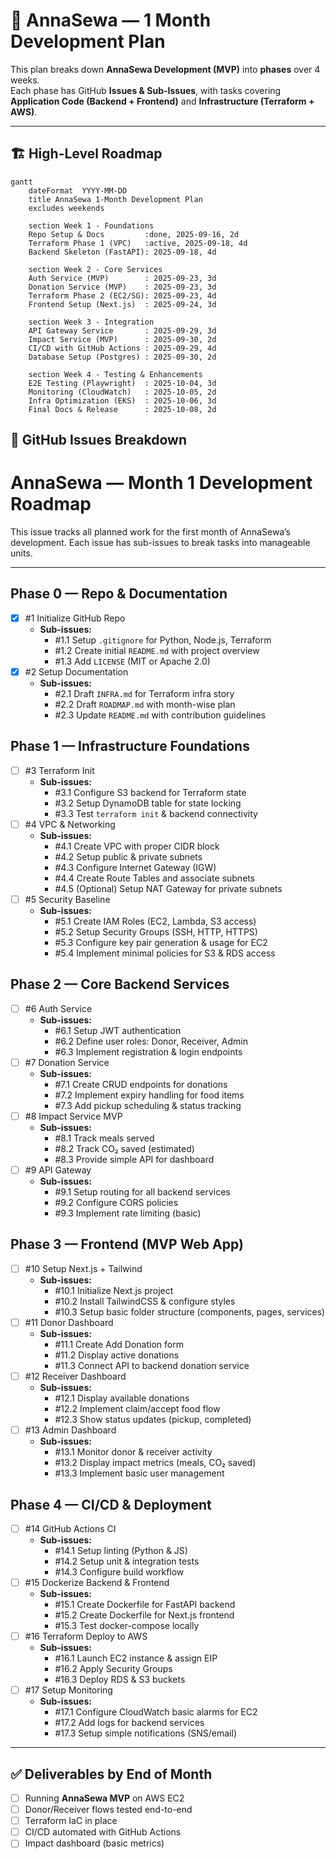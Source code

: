 # 📅 AnnaSewa — 1 Month Development Plan

This plan breaks down **AnnaSewa Development (MVP)** into **phases** over 4 weeks.  
Each phase has GitHub **Issues & Sub-Issues**, with tasks covering **Application Code (Backend + Frontend)** and **Infrastructure (Terraform + AWS)**.

---

## 🏗️ High-Level Roadmap

```mermaid
gantt
    dateFormat  YYYY-MM-DD
    title AnnaSewa 1-Month Development Plan
    excludes weekends

    section Week 1 - Foundations
    Repo Setup & Docs         :done, 2025-09-16, 2d
    Terraform Phase 1 (VPC)   :active, 2025-09-18, 4d
    Backend Skeleton (FastAPI): 2025-09-18, 4d

    section Week 2 - Core Services
    Auth Service (MVP)        : 2025-09-23, 3d
    Donation Service (MVP)    : 2025-09-23, 3d
    Terraform Phase 2 (EC2/SG): 2025-09-23, 4d
    Frontend Setup (Next.js)  : 2025-09-24, 3d

    section Week 3 - Integration
    API Gateway Service       : 2025-09-29, 3d
    Impact Service (MVP)      : 2025-09-30, 2d
    CI/CD with GitHub Actions : 2025-09-29, 4d
    Database Setup (Postgres) : 2025-09-30, 2d

    section Week 4 - Testing & Enhancements
    E2E Testing (Playwright)  : 2025-10-04, 3d
    Monitoring (CloudWatch)   : 2025-10-05, 2d
    Infra Optimization (EKS)  : 2025-10-06, 3d
    Final Docs & Release      : 2025-10-08, 2d
```
## 📂 GitHub Issues Breakdown

# AnnaSewa — Month 1 Development Roadmap

This issue tracks all planned work for the first month of AnnaSewa’s development. Each issue has sub-issues to break tasks into manageable units.

---

## Phase 0 — Repo & Documentation
- [x] #1 Initialize GitHub Repo
  - **Sub-issues:**
    - #1.1 Setup `.gitignore` for Python, Node.js, Terraform
    - #1.2 Create initial `README.md` with project overview
    - #1.3 Add `LICENSE` (MIT or Apache 2.0)
- [x] #2 Setup Documentation
  - **Sub-issues:**
    - #2.1 Draft `INFRA.md` for Terraform infra story
    - #2.2 Draft `ROADMAP.md` with month-wise plan
    - #2.3 Update `README.md` with contribution guidelines

## Phase 1 — Infrastructure Foundations
- [ ] #3 Terraform Init
  - **Sub-issues:**
    - #3.1 Configure S3 backend for Terraform state
    - #3.2 Setup DynamoDB table for state locking
    - #3.3 Test `terraform init` & backend connectivity
- [ ] #4 VPC & Networking
  - **Sub-issues:**
    - #4.1 Create VPC with proper CIDR block
    - #4.2 Setup public & private subnets
    - #4.3 Configure Internet Gateway (IGW)
    - #4.4 Create Route Tables and associate subnets
    - #4.5 (Optional) Setup NAT Gateway for private subnets
- [ ] #5 Security Baseline
  - **Sub-issues:**
    - #5.1 Create IAM Roles (EC2, Lambda, S3 access)
    - #5.2 Setup Security Groups (SSH, HTTP, HTTPS)
    - #5.3 Configure key pair generation & usage for EC2
    - #5.4 Implement minimal policies for S3 & RDS access

## Phase 2 — Core Backend Services
- [ ] #6 Auth Service
  - **Sub-issues:**
    - #6.1 Setup JWT authentication
    - #6.2 Define user roles: Donor, Receiver, Admin
    - #6.3 Implement registration & login endpoints
- [ ] #7 Donation Service
  - **Sub-issues:**
    - #7.1 Create CRUD endpoints for donations
    - #7.2 Implement expiry handling for food items
    - #7.3 Add pickup scheduling & status tracking
- [ ] #8 Impact Service MVP
  - **Sub-issues:**
    - #8.1 Track meals served
    - #8.2 Track CO₂ saved (estimated)
    - #8.3 Provide simple API for dashboard
- [ ] #9 API Gateway
  - **Sub-issues:**
    - #9.1 Setup routing for all backend services
    - #9.2 Configure CORS policies
    - #9.3 Implement rate limiting (basic)

## Phase 3 — Frontend (MVP Web App)
- [ ] #10 Setup Next.js + Tailwind
  - **Sub-issues:**
    - #10.1 Initialize Next.js project
    - #10.2 Install TailwindCSS & configure styles
    - #10.3 Setup basic folder structure (components, pages, services)
- [ ] #11 Donor Dashboard
  - **Sub-issues:**
    - #11.1 Create Add Donation form
    - #11.2 Display active donations
    - #11.3 Connect API to backend donation service
- [ ] #12 Receiver Dashboard
  - **Sub-issues:**
    - #12.1 Display available donations
    - #12.2 Implement claim/accept food flow
    - #12.3 Show status updates (pickup, completed)
- [ ] #13 Admin Dashboard
  - **Sub-issues:**
    - #13.1 Monitor donor & receiver activity
    - #13.2 Display impact metrics (meals, CO₂ saved)
    - #13.3 Implement basic user management

## Phase 4 — CI/CD & Deployment
- [ ] #14 GitHub Actions CI
  - **Sub-issues:**
    - #14.1 Setup linting (Python & JS)
    - #14.2 Setup unit & integration tests
    - #14.3 Configure build workflow
- [ ] #15 Dockerize Backend & Frontend
  - **Sub-issues:**
    - #15.1 Create Dockerfile for FastAPI backend
    - #15.2 Create Dockerfile for Next.js frontend
    - #15.3 Test docker-compose locally
- [ ] #16 Terraform Deploy to AWS
  - **Sub-issues:**
    - #16.1 Launch EC2 instance & assign EIP
    - #16.2 Apply Security Groups
    - #16.3 Deploy RDS & S3 buckets
- [ ] #17 Setup Monitoring
  - **Sub-issues:**
    - #17.1 Configure CloudWatch basic alarms for EC2
    - #17.2 Add logs for backend services
    - #17.3 Setup simple notifications (SNS/email)

---

## ✅ Deliverables by End of Month
- [ ] Running **AnnaSewa MVP** on AWS EC2
- [ ] Donor/Receiver flows tested end-to-end
- [ ] Terraform IaC in place
- [ ] CI/CD automated with GitHub Actions
- [ ] Impact dashboard (basic metrics)

